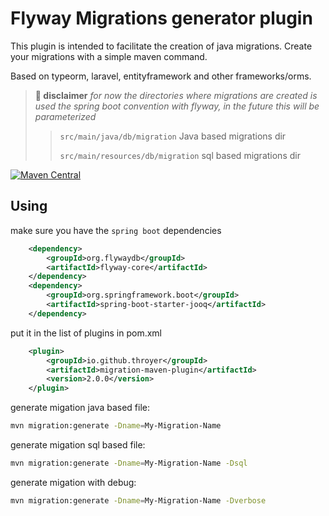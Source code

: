 # Flyway Migrations generator plugin
This plugin is intended to facilitate the creation of java migrations.
Create your migrations with a simple maven command.

Based on typeorm, laravel, entityframework and other frameworks/orms.

> **🚨 disclaimer** *for now the directories where migrations are created is used the spring boot convention with flyway, in the future this will be parameterized* 
>> `src/main/java/db/migration` Java based migrations dir
>> 
>> `src/main/resources/db/migration` sql based migrations dir

[![Maven Central](https://maven-badges.herokuapp.com/maven-central/io.github.throyer/migration-maven-plugin/badge.svg)](https://maven-badges.herokuapp.com/maven-central/io.github.throyer/migration-maven-plugin)

## Using

make sure you have the `spring boot` dependencies
```xml
    <dependency>
        <groupId>org.flywaydb</groupId>
        <artifactId>flyway-core</artifactId>
    </dependency>
    <dependency>
        <groupId>org.springframework.boot</groupId>
        <artifactId>spring-boot-starter-jooq</artifactId>
    </dependency>
```

put it in the list of plugins in pom.xml
```xml
    <plugin>
        <groupId>io.github.throyer</groupId>
        <artifactId>migration-maven-plugin</artifactId>
        <version>2.0.0</version>
    </plugin>
```

generate migation java based file:
```bash
mvn migration:generate -Dname=My-Migration-Name
```

generate migation sql based file:
```bash
mvn migration:generate -Dname=My-Migration-Name -Dsql
```

generate migation with debug:
```bash
mvn migration:generate -Dname=My-Migration-Name -Dverbose
```
